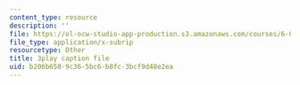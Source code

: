 ```yaml
---
content_type: resource
description: ''
file: https://ol-ocw-studio-app-production.s3.amazonaws.com/courses/6-042j-mathematics-for-computer-science-spring-2015/b206b6509c365bc6b8fc3bcf9d48e2ea_yWIQCewgfwY.vtt
file_type: application/x-subrip
resourcetype: Other
title: 3play caption file
uid: b206b650-9c36-5bc6-b8fc-3bcf9d48e2ea
---
```

